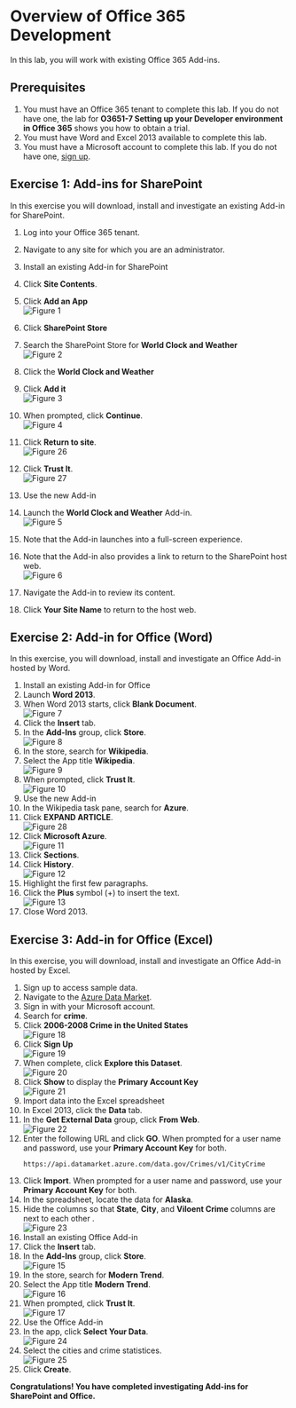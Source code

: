 # Overview of Office 365 Development
In this lab, you will work with existing Office 365 Add-ins.

## Prerequisites
1. You must have an Office 365 tenant to complete this lab. If you do not have one, the lab for **O3651-7 Setting up your Developer environment in Office 365** shows you how to obtain a trial.
2. You must have Word and Excel 2013 available to complete this lab.
3. You must have a Microsoft account to complete this lab. If you do not have one, [sign up](https://signup.live.com/signup.aspx?lic=1).

## Exercise 1: Add-ins for SharePoint 
In this exercise you will download, install and investigate an existing Add-in for SharePoint.

1. Log into your Office 365 tenant.
  1. Navigate to any site for which you are an administrator.
2. Install an existing Add-in for SharePoint
  1. Click **Site Contents**.
  2. Click **Add an App**<br/>
     ![](Images/01.png?raw=true "Figure 1")
  3. Click **SharePoint Store**
  4. Search the SharePoint Store for **World Clock and Weather**<br/>
     ![](Images/02.png?raw=true "Figure 2")
  5. Click the **World Clock and Weather**
  6. Click **Add it**<br/>
     ![](Images/03.png?raw=true "Figure 3")
  7. When prompted, click **Continue**.<br/>
     ![](Images/04.png?raw=true "Figure 4")
  8. Click **Return to site**.<br/>
     ![](Images/26.png?raw=true "Figure 26")


  9. Click **Trust It**.<br/>
     ![](Images/27.png?raw=true "Figure 27")

3. Use the new Add-in
  1. Launch the **World Clock and Weather** Add-in.<br/>
     ![](Images/05.png?raw=true "Figure 5")
  2. Note that the Add-in launches into a full-screen experience.
  3. Note that the Add-in also provides a link to return to the SharePoint host web.<br/>
     ![](Images/06.png?raw=true "Figure 6")
  4. Navigate the Add-in to review its content.
  5. Click **Your Site Name** to return to the host web.

## Exercise 2: Add-in for Office (Word)
In this exercise, you will download, install and investigate an Office Add-in  hosted by Word.

1. Install an existing Add-in for Office
  1. Launch **Word 2013**.
  2. When Word 2013 starts, click **Blank Document**.<br/>
     ![](Images/07.png?raw=true "Figure 7")
  3. Click the **Insert** tab.
  4. In the **Add-Ins** group, click **Store**.<br/>
     ![](Images/08.png?raw=true "Figure 8")
  5. In the store, search for **Wikipedia**.
  6. Select the App title **Wikipedia**.<br/>
     ![](Images/09.png?raw=true "Figure 9")
  7. When prompted, click **Trust It**.<br/>
     ![](Images/10.png?raw=true "Figure 10")
2. Use the new Add-in
  1. In the Wikipedia task pane, search for **Azure**.
  2. Click **EXPAND ARTICLE**.<br/>
     ![](Images/28.png?raw=true "Figure 28")
  2. Click **Microsoft Azure**.<br/>
     ![](Images/11.png?raw=true "Figure 11")
  3. Click **Sections**.
  5. Click **History**.<br/>
     ![](Images/12.png?raw=true "Figure 12")
  5. Highlight the first few paragraphs.
  6. Click the **Plus** symbol (+) to insert the text.<br/>
     ![](Images/13.png?raw=true "Figure 13")
3. Close Word 2013.

## Exercise 3: Add-in for Office (Excel)
In this exercise, you will download, install and investigate an Office Add-in hosted by Excel.

1. Sign up to access sample data.
  1. Navigate to the [Azure Data Market](https://datamarket.azure.com/home).
  2. Sign in with your Microsoft account.
  3. Search for **crime**.
  4. Click **2006-2008 Crime in the United States**<br/>
     ![](Images/18.png?raw=true "Figure 18")
  5. Click **Sign Up**<br/>
     ![](Images/19.png?raw=true "Figure 19")
  6. When complete, click **Explore this Dataset**.<br/>
     ![](Images/20.png?raw=true "Figure 20")
  7. Click **Show** to display the **Primary Account Key**<br/>
     ![](Images/21.png?raw=true "Figure 21")
2. Import data into the Excel spreadsheet
  1. In Excel 2013, click the **Data** tab.
  2. In the **Get External Data** group, click **From Web**.<br/>
     ![](Images/22.png?raw=true "Figure 22")
  3. Enter the following URL  and click **GO**. When prompted for a user name and password, use your **Primary Account Key** for both.
     ```
     https://api.datamarket.azure.com/data.gov/Crimes/v1/CityCrime
     ```
  4. Click **Import**. When prompted for a user name and password, use your **Primary Account Key** for both.
  5. In the spreadsheet, locate the data for **Alaska**.
  6. Hide the columns so that **State**, **City**, and **Viloent Crime** columns are next to each other . <br/>
     ![](Images/23.png?raw=true "Figure 23")
3. Install an existing Office Add-in
  1. Click the **Insert** tab.
  2. In the **Add-Ins** group, click **Store**.<br/>
     ![](Images/08.png?raw=true "Figure 15")
  3. In the store, search for **Modern Trend**.
  4. Select the App title **Modern Trend**.<br/>
     ![](Images/16.png?raw=true "Figure 16")
  5. When prompted, click **Trust It**.<br/>
     ![](Images/17.png?raw=true "Figure 17")
4. Use the Office Add-in
  1. In the app, click **Select Your Data**. <br/>
     ![](Images/24.png?raw=true "Figure 24")
  2. Select the cities and crime statistices.<br/>
     ![](Images/25.png?raw=true "Figure 25")
  3. Click **Create**.

**Congratulations! You have completed investigating Add-ins for SharePoint and Office.**

